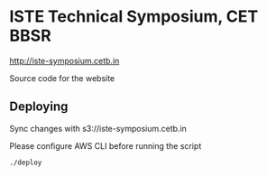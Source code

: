 # ISTE Technical Symposium, CET BBSR

http://iste-symposium.cetb.in

Source code for the website

## Deploying

Sync changes with s3://iste-symposium.cetb.in

Please configure AWS CLI before running the script

```bash
./deploy
```
